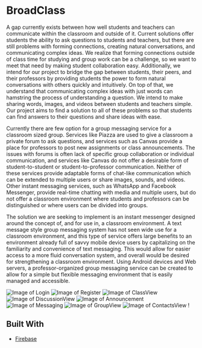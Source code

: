 # BroadClass

A gap currently exists between how well students and teachers can communicate within the classroom and outside of it. Current solutions offer students the ability to ask questions to students and teachers, but there are still problems with forming connections, creating natural conversations, and communicating complex ideas. We realize that forming connections outside of class time for studying and group work can be a challenge, so we want to meet that need by making student collaboration easy. Additionally, we intend for our project to bridge the gap between students, their peers, and their professors by providing students the power to form natural conversations with others quickly and intuitively. On top of that, we understand that communicating complex ideas with just words can hamstring the process of understanding a question. We intend to make sharing words, images, and videos between students and teachers simple. Our project aims to find a solution to all of these problems so that students can find answers to their questions and share ideas with ease. <br />

Currently there are few option for a group messaging service for a classroom sized group. Services like Piazza are used to give a classroom a private forum to ask questions, and services such as Canvas provide a place for professors to post new assignments or class announcements. The issues with forums is often lack of specific group collaboration or individual communication, and services like Canvas do not offer a desirable form of student-to-student or student-to-professor communication. Neither of these services provide adaptable forms of chat-like communication which can be extended to multiple users or share images, sounds, and videos. Other instant messaging services, such as WhatsApp and Facebook Messenger, provide real-time chatting with media and multiple users, but do not offer a classroom environment where students and professors can be distinguished or where users can be divided into groups. <br />

The solution we are seeking to implement is an instant messenger designed around the concept of, and for use in, a classroom environment. A text message style group messaging system has not seen wide use for a classroom environment, and this type of service offers large benefits to an environment already full of savvy mobile device users by capitalizing on the familiarity and convenience of text messaging. This would allow for easier access to a more fluid conversation system, and overall would be desired for strengthening a classroom environment. Using Android devices and Web servers, a professor-organized group messaging service can be created to allow for a simple but flexible messaging environment that is easily managed and accessible. 

![Image of Login](https://lh4.googleusercontent.com/MW89-H4pG8LMqMGHQmTyhRxa6Mo88_haS3vAq0s7w64_aAmJJGj3eztb1DJWZO540UALYxF0MUOCjbW040FYB7440PwoMmYxhq3W192-)
![Image of Register](https://lh4.googleusercontent.com/11yYB8dQKPqjf7n4mK3O5lVyuH5FtDsskLO6fC4-blLAlTY_KxHHcbIVOaz_iLh4O6C8cYrlIk5ALetxwGlEOVc4Dlzno5mTiMHiRq6v)
![Image of ClassView](https://lh5.googleusercontent.com/-isxhIn-xsx7Xu6Dshju4aM25vBpyW2gAGK5590uQfYeYB5Ai2PNjya2lKzrxiN3Y4iisyz21sK0hVS8eSexurXIxmS1u-tTjfhGCfdN)
![Image of DiscussionView](https://lh4.googleusercontent.com/b0PhkPTkVbCTDoyw392aGj0hcMPY2gR0FL0JFRPyKaFO80YLq26pTm2MIAfp4KkR8q5qUXNELIMGG6-4ZiU7B6ueYV8_Y0UyLc-gX7ec)
![Image of Announcement](https://lh3.googleusercontent.com/I6Rp8sBCeos12TTteNYoQdsAe4neoKC1HVRH9S9gCgvgvYE0K1ut4s6UswUUeF2EX3LlEDPkswUdTjQ4Rn8po0xkVW2qZfNiUueHAV8h4OJdGz89FJ_1s68Xi3Q3bChawIq6zZNE)
![Image of Messaging](https://lh6.googleusercontent.com/VZDm5m2bP07KR3Trfr0HikD6NZjmPMR7-jNHFLoXF6F-k8BMtdqxhWrI-BOC1387cK2RyNXYUDZ1nBf_proClTNrNs_PrDuFt6DA7ChfTRnvAZhh7juf5FKuMePPng2dddZLguJh)
![Image of GroupView](https://lh5.googleusercontent.com/Ch_AIPdqD1JfvD7qBqrK7c3zE2MM7iHs14MIi6SHRufRKG6kIiMj6Ppe88eJvV4Z42gm4Yfj0N_vmZsmUFHPKubI8ycgViuTw_OhBbsb)
![Image of ContactsView](https://lh4.googleusercontent.com/Y4VkfdUVsoDRGK1i1pdGlamrqCwdOoJGPjKRC7jpHUt0OcSGRk5E-k-OFI0EEroWHRKAJChe9xo9hcJ5HeC1smThvk_2Ywt6in8bFvLh)
!


## Built With

* [Firebase](https://firebase.google.com/)
